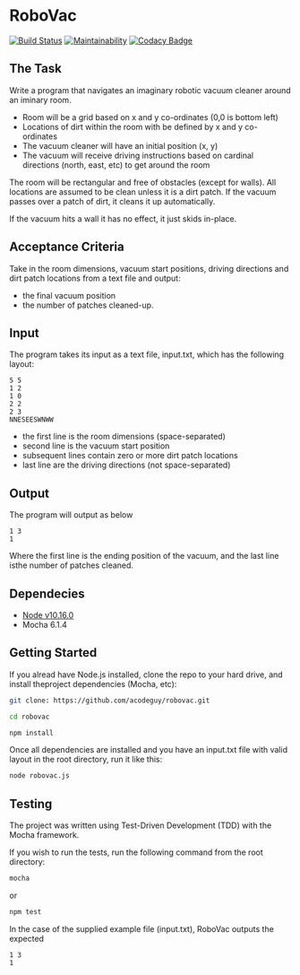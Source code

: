 # RoboVac
[![Build Status](https://travis-ci.org/acodeguy/robovac.svg?branch=master)](https://travis-ci.org/acodeguy/robovac) [![Maintainability](https://api.codeclimate.com/v1/badges/c5e2613e039d2c82c0ef/maintainability)](https://codeclimate.com/github/acodeguy/robovac/maintainability) [![Codacy Badge](https://api.codacy.com/project/badge/Grade/e8be7aaff4e74480b26e3aedb5ee13de)](https://www.codacy.com/app/acodeguy/robovac?utm_source=github.com&amp;utm_medium=referral&amp;utm_content=acodeguy/robovac&amp;utm_campaign=Badge_Grade)

## The Task
Write a program that navigates an imaginary robotic vacuum cleaner around an iminary room.
*  Room will be a grid based on x and y co-ordinates (0,0 is bottom left)
*  Locations of dirt within the room with be defined by x and y co-ordinates
*  The vacuum cleaner will have an initial position (x, y)
*  The vacuum will receive driving instructions based on cardinal directions (north, east, etc) to get around the room

The room will be rectangular and free of obstacles (except for walls). All locations are assumed to be clean unless it is a dirt patch. If the vacuum passes over a patch of dirt, it cleans it up automatically.

If the vacuum hits a wall it has no effect, it just skids in-place.

## Acceptance Criteria
Take in the room dimensions, vacuum start positions, driving directions and dirt patch locations from a text file and output:
*  the final vacuum position
*  the number of patches cleaned-up.

## Input
The program takes its input as a text file, input.txt, which has the following layout:

```
5 5
1 2
1 0
2 2
2 3
NNESEESWNWW
```
*  the first line is the room dimensions (space-separated)
*  second line is the vacuum start position
*  subsequent lines contain zero or more dirt patch locations
*  last line are the driving directions (not space-separated)

## Output

The program will output as below

```
1 3
1
```
Where the first line is the ending position of the vacuum, and the last line isthe number of patches cleaned.

## Dependecies
* [Node v10.16.0](https://nodejs.org/)
*  Mocha 6.1.4

## Getting Started
If you alread have Node.js installed, clone the repo to your hard drive, and install theproject dependencies (Mocha, etc):
```bash
git clone: https://github.com/acodeguy/robovac.git

cd robovac

npm install
```

Once all dependencies are installed and you have an input.txt file with valid layout in the root directory, run it like this:
```bash
node robovac.js
```

## Testing
The project was written using Test-Driven Development (TDD) with the Mocha framework.

If you wish to run the tests, run the following command from the root directory:
```bash
mocha
```
or
```bash
npm test
```

In the case of the supplied example file (input.txt), RoboVac outputs the expected

```
1 3
1
```